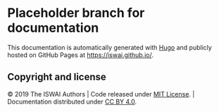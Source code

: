 # Placeholder branch for documentation

This documentation is automatically generated with [Hugo](https://iswai.github.io/iswai-docs/)
and publicly hosted on GitHub Pages at <https://iswai.github.io/>.

## Copyright and license

© 2019 The ISWAI Authors | Code released under [MIT License](https://github.com/iswai/website/blob/master/LICENSE.md). | Documentation distributed under [CC BY 4.0](https://creativecommons.org/licenses/by/4.0/).
